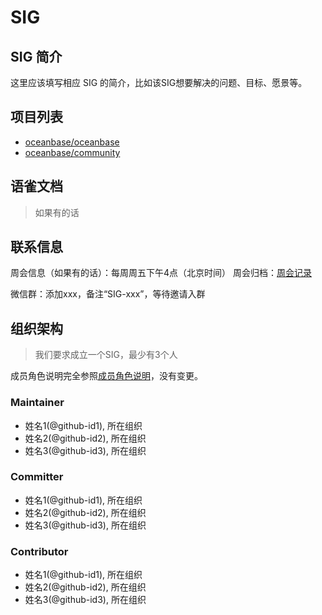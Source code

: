 # SIG <sig-name>

## SIG 简介

这里应该填写相应 SIG 的简介，比如该SIG想要解决的问题、目标、愿景等。

## 项目列表

- [oceanbase/oceanbase](https://github.com/oceanbase/oceanbase)
- [oceanbase/community](https://github.com/oceanbase/community)

## 语雀文档
> 如果有的话

## 联系信息

周会信息（如果有的话）：每周周五下午4点（北京时间）
周会归档：[周会记录](https://oceanbase.yuque.com/org-wiki-obtech-vh7w9r/imzr6c/sm9xzu63xq2688wz)

微信群：添加xxx，备注“SIG-xxx”，等待邀请入群

## 组织架构
> 我们要求成立一个SIG，最少有3个人

成员角色说明完全参照[成员角色说明](../membership.md)，没有变更。

### Maintainer

- 姓名1(@github-id1), 所在组织
- 姓名2(@github-id2), 所在组织
- 姓名3(@github-id3), 所在组织

### Committer

- 姓名1(@github-id1), 所在组织
- 姓名2(@github-id2), 所在组织
- 姓名3(@github-id3), 所在组织

### Contributor

- 姓名1(@github-id1), 所在组织
- 姓名2(@github-id2), 所在组织
- 姓名3(@github-id3), 所在组织
